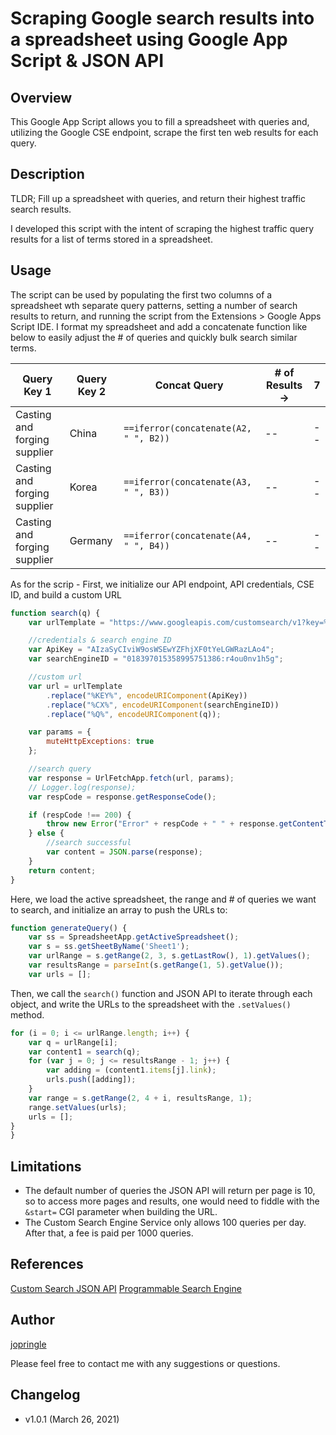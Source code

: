 # Scraping Google search results into a spreadsheet using Google App Script & JSON API
## Overview
This Google App Script allows you to fill a spreadsheet with queries and, utilizing the Google CSE endpoint, scrape the first ten web results for each query.

## Description 
TLDR; Fill up a spreadsheet with queries, and return their highest traffic search results.

I developed this script with the intent of scraping the highest traffic query results for a list of terms stored in a spreadsheet.

## Usage
The script can be used by populating the first two columns of a spreadsheet wth separate query patterns, setting a number of search results to return, and running the script from the Extensions > Google Apps Script IDE. I format my spreadsheet and add a concatenate function like below to easily adjust the # of queries and quickly bulk search similar terms.

Query Key 1 | Query Key 2 | Concat Query | # of Results -> | 7 
------------ | ------------- | ------------- | ------------- | ------------- 
Casting and forging supplier | China | `==iferror(concatenate(A2, " ", B2))` | -- | -- |
Casting and forging supplier | Korea | `==iferror(concatenate(A3, " ", B3))` | -- | -- |
Casting and forging supplier | Germany | `==iferror(concatenate(A4, " ", B4))` | -- | -- |

As for the scrip - First, we initialize our API endpoint, API credentials, CSE ID, and build a custom URL
```javascript
function search(q) {
    var urlTemplate = "https://www.googleapis.com/customsearch/v1?key=%KEY%&cx=%CX%&q=%Q%";

    //credentials & search engine ID
    var ApiKey = "AIzaSyCIviW9osWSEwYZFhjXF0tYeLGWRazLAo4";
    var searchEngineID = "018397015358995751386:r4ou0nv1h5g";

    //custom url
    var url = urlTemplate
        .replace("%KEY%", encodeURIComponent(ApiKey))
        .replace("%CX%", encodeURIComponent(searchEngineID))
        .replace("%Q%", encodeURIComponent(q));

    var params = {
        muteHttpExceptions: true
    };

    //search query
    var response = UrlFetchApp.fetch(url, params);
    // Logger.log(response);
    var respCode = response.getResponseCode();

    if (respCode !== 200) {
        throw new Error("Error" + respCode + " " + response.getContentText());
    } else {
        //search successful
        var content = JSON.parse(response);
    }
    return content;
}
```
Here, we load the active spreadsheet, the range and # of queries we want to search, and initialize an array to push the URLs to:
```javascript
function generateQuery() {
    var ss = SpreadsheetApp.getActiveSpreadsheet();
    var s = ss.getSheetByName('Sheet1');
    var urlRange = s.getRange(2, 3, s.getLastRow(), 1).getValues();
    var resultsRange = parseInt(s.getRange(1, 5).getValue());
    var urls = [];
```
Then, we call the `search()` function and JSON API to iterate through each object, and write the URLs to the spreadsheet with the `.setValues()` method.
```javascript
for (i = 0; i <= urlRange.length; i++) {
    var q = urlRange[i];
    var content1 = search(q);
    for (var j = 0; j <= resultsRange - 1; j++) {
        var adding = (content1.items[j].link);
        urls.push([adding]);
    }
    var range = s.getRange(2, 4 + i, resultsRange, 1);
    range.setValues(urls);
    urls = [];
}
}
```
## Limitations
* The default number of queries the JSON API will return per page is 10, so to access more pages and results, one would need to fiddle with the `&start=` CGI parameter when building the URL.
* The Custom Search Engine Service only allows 100 queries per day. After that, a fee is paid per 1000 queries.

## References 
[Custom Search JSON API](https://developers.google.com/custom-search/v1/introduction)
[Programmable Search Engine](https://developers.google.com/custom-search)

## Author
[jopringle](https://github.com/whosthatnewguy/GAS-revisions)

Please feel free to contact me with any suggestions or questions.

## Changelog
* v1.0.1 (March 26, 2021)
